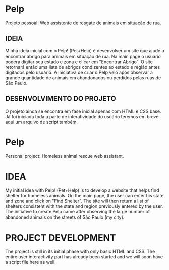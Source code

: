 # Pelp
Projeto pessoal: Web assistente de resgate de animais em situação de rua.

## IDEIA ## 
Minha ideia inicial com o Pelp! (Pet+Help) é desenvolver um site que ajude a encontrar abrigo para animais em situação de rua. 
Na main page o usuário poderá digitar seu estado e zona e clicar em "Encontrar Abrigo".
O site retornará então uma lista de abrigos condizentes ao estado e região antes digitados pelo usuário.
A iniciativa de criar o Pelp veio após observar a grande quantidade de animais em abandonados ou perdidos pelas ruas de São Paulo.

## DESENVOLVIMENTO DO PROJETO ## 
O projeto ainda se encontra em fase inicial apenas com HTML e CSS base. 
Já foi iniciada toda a parte de interatividade do usuário teremos em breve aqui um arquivo de script também.


# Pelp
Personal project: Homeless animal rescue web assistant.

# IDEA
My initial idea with Pelp! (Pet+Help) is to develop a website that helps find shelter for homeless animals. On the main page, the user can enter his state and zone and click on "Find Shelter". The site will then return a list of shelters consistent with the state and region previously entered by the user. The initiative to create Pelp came after observing the large number of abandoned animals on the streets of São Paulo (my city).

# PROJECT DEVELOPMENT
The project is still in its initial phase with only basic HTML and CSS. The entire user interactivity part has already been started and we will soon have a script file here as well.
